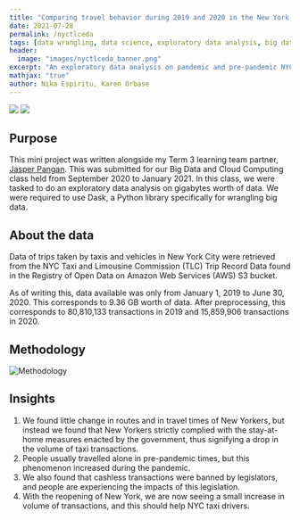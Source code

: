 ```yaml
---
title: "Comparing travel behavior during 2019 and 2020 in the New York City Taxi and Limousine Commission trip records"
date: 2021-07-28
permalink: /nyctlceda
tags: [data wrangling, data science, exploratory data analysis, big data]
header:
  image: "images/nyctlceda_banner.png"
excerpt: "An exploratory data analysis on pandemic and pre-pandemic NYC TLC data using Dask."
mathjax: "true"
author: Nika Espiritu, Karen Orbase
---
```


[![](https://img.shields.io/badge/Jupyter-View_Notebook-F37626?logo=jupyter)](https://github.com/nkespiritu/nika-espiritu.github.io/blob/master/_pages/nyctlc_eda/nyctlceda_20201130.ipynb)       [![](https://img.shields.io/badge/Github-View_HTML-181717?logo=github)](https://github.com/nkespiritu/nika-espiritu.github.io/blob/master/_pages/nyctlc_eda/nyctlceda_20201130.html)

## Purpose

This mini project was written alongside my Term 3 learning team partner, [Jasper Pangan](https://www.linkedin.com/in/jasperkristianpangan/). This was submitted for our Big Data and Cloud Computing class held from September 2020 to January 2021. In this class, we were tasked to do an exploratory data analysis on gigabytes worth of data. We were required to use Dask, a Python library specifically for wrangling big data.

## About the data

Data of trips taken by taxis and vehicles in New York City were retrieved from the NYC Taxi and Limousine Commission (TLC) Trip Record Data found in the Registry of Open Data on Amazon Web Services (AWS) S3 bucket.

As of writing this, data available was only from January 1, 2019 to June 30, 2020. This corresponds to  9.36  GB worth of data. After preprocessing, this corresponds to  80,810,133  transactions in 2019 and  15,859,906  transactions in 2020.

## Methodology

<img src="{{ site.url }}{{ site.baseurl }}/images/workflow.png" alt="Methodology">

## Insights

1. We found little change in routes and in travel times of New Yorkers, but instead we found that New Yorkers strictly complied with the stay-at-home measures enacted by the government, thus signifying a drop in the volume of taxi transactions. 
2. People usually travelled alone in pre-pandemic times, but this phenomenon increased during the pandemic. 
3. We also found that cashless transactions were banned by legislators, and people are experiencing the impacts of this legislation. 
4. With the reopening of New York, we are now seeing a small increase in volume of transactions, and this should help NYC taxi drivers.
